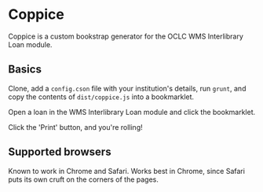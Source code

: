 # Coppice

Coppice is a custom bookstrap generator for the OCLC WMS Interlibrary Loan
module.

## Basics

Clone, add a `config.cson` file with your institution's details, run `grunt`,
and copy the contents of `dist/coppice.js` into a bookmarklet.

Open a loan in the WMS Interlibrary Loan module and click the bookmarklet.

Click the 'Print' button, and you're rolling!

## Supported browsers

Known to work in Chrome and Safari. Works best in Chrome, since Safari puts its
own cruft on the corners of the pages.
